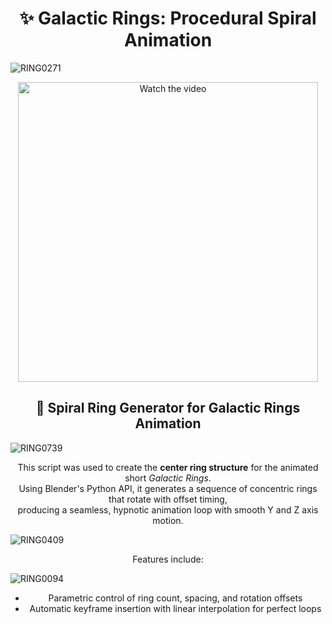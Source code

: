 <h1 align="center">✨ Galactic Rings: Procedural Spiral Animation</h1>

![RING0271](https://github.com/user-attachments/assets/920558fc-b23a-47e9-91d6-b44b76e3c9fe)

<p align="center">
  <a href="https://youtu.be/X6bI6yZh5U8" target="_blank">
    <img src="https://img.youtube.com/vi/X6bI6yZh5U8/hqdefault.jpg" alt="Watch the video" width="480">
  </a>
</p>

<h2 align="center">🔁 Spiral Ring Generator for Galactic Rings Animation</h2>

![RING0739](https://github.com/user-attachments/assets/d9852cb4-f177-4908-852a-a7fe3d94b15c)


<p align="center">
  This script was used to create the <strong>center ring structure</strong> for the animated short <em>Galactic Rings</em>.<br>
  Using Blender's Python API, it generates a sequence of concentric rings that rotate with offset timing,<br>
  producing a seamless, hypnotic animation loop with smooth Y and Z axis motion.
</p>

![RING0409](https://github.com/user-attachments/assets/247fceb4-717b-4bc8-ae95-29e8edbd05c4)

<p align="center">
  Features include:
</p>

![RING0094](https://github.com/user-attachments/assets/41bf4415-bd4d-4037-bbd7-814e160f7e4a)

<ul align="center">
  <li>Parametric control of ring count, spacing, and rotation offsets</li>
  <li>Automatic keyframe insertion with linear interpolation for perfect loops</li
